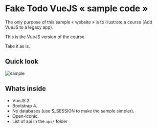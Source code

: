 # Fake Todo VueJS « sample code »

The only purpose of this sample « website » is to illustrate a course (Add VueJS to a legacy app).

This is the VueJS version of the course.

Take it as is.

## Quick look

![sample](./sample.png)

## Whats inside

- VueJS 2.
- Bootstrap 4.
- No databases (use $_SESSION to make the sample simpler).
- Open-Iconic.
- List of api in the ```api/``` folder
